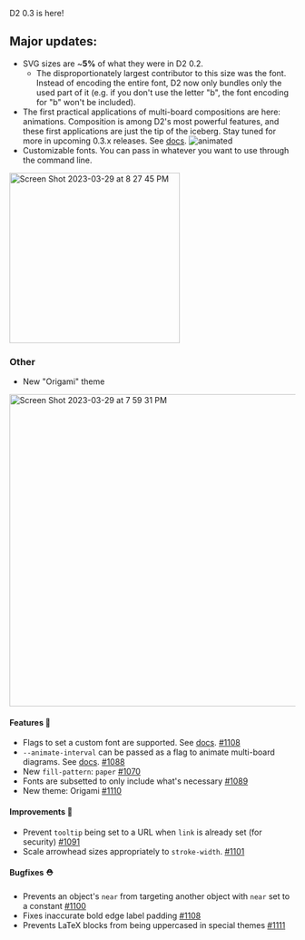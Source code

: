 D2 0.3 is here!

## Major updates:

- SVG sizes are ~**5%** of what they were in D2 0.2.
  - The disproportionately largest contributor to this size was the font. Instead of encoding the entire font, D2 now only bundles only the used part of it (e.g. if you don't use the letter "b", the font encoding for "b" won't be included).
- The first practical applications of multi-board compositions are here: animations. Composition is among D2's most powerful features, and these first applications are just the tip of the iceberg. Stay tuned for more in upcoming 0.3.x releases. See [docs](https://d2lang.com/tour/composition/).
![animated](https://user-images.githubusercontent.com/3120367/228722320-65a42558-55b5-40f0-8616-53510b57202f.svg)
- Customizable fonts. You can pass in whatever you want to use through the command line.
<img width="300" alt="Screen Shot 2023-03-29 at 8 27 45 PM" src="https://user-images.githubusercontent.com/3120367/228721122-577c8d28-5fbf-473e-924c-35f6f1e98fa1.png" />

### Other

- New "Origami" theme
<img width="550" alt="Screen Shot 2023-03-29 at 7 59 31 PM" src="https://user-images.githubusercontent.com/3120367/228721029-2136e162-e303-4b87-9da3-d8e6ad02af92.png" />

#### Features 🚀

- Flags to set a custom font are supported. See [docs](https://d2lang.com/tour/fonts/). [#1108](https://github.com/terrastruct/d2/pull/1108)
- `--animate-interval` can be passed as a flag to animate multi-board diagrams. See [docs](https://d2lang.com/tour/composition/). [#1088](https://github.com/terrastruct/d2/pull/1088)
- New `fill-pattern`: `paper` [#1070](https://github.com/terrastruct/d2/pull/1070)
- Fonts are subsetted to only include what's necessary [#1089](https://github.com/terrastruct/d2/pull/1089)
- New theme: Origami [#1110](https://github.com/terrastruct/d2/pull/1110)

#### Improvements 🧹

- Prevent `tooltip` being set to a URL when `link` is already set (for security) [#1091](https://github.com/terrastruct/d2/pull/1091)
- Scale arrowhead sizes appropriately to `stroke-width`. [#1101](https://github.com/terrastruct/d2/pull/1101)

#### Bugfixes ⛑️

- Prevents an object's `near` from targeting another object with `near` set to a constant [#1100](https://github.com/terrastruct/d2/pull/1100)
- Fixes inaccurate bold edge label padding [#1108](https://github.com/terrastruct/d2/pull/1108)
- Prevents LaTeX blocks from being uppercased in special themes [#1111](https://github.com/terrastruct/d2/pull/1111)
